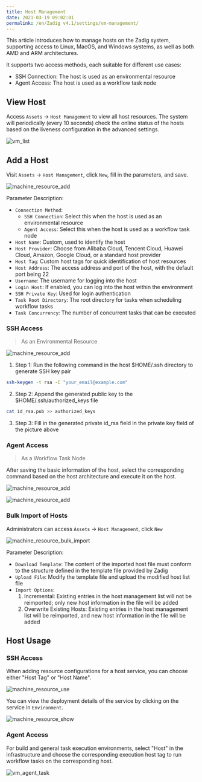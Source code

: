```yaml
---
title: Host Management
date: 2021-03-19 09:02:01
permalink: /en/Zadig v4.1/settings/vm-management/
---
```


This article introduces how to manage hosts on the Zadig system, supporting access to Linux, MacOS, and Windows systems, as well as both AMD and ARM architectures.

It supports two access methods, each suitable for different use cases:
- SSH Connection: The host is used as an environmental resource
- Agent Access: The host is used as a workflow task node

## View Host

Access `Assets` → `Host Management` to view all host resources. The system will periodically (every 10 seconds) check the online status of the hosts based on the liveness configuration in the advanced settings.

![vm_list](../../../../_images/vm_list_v180.png)

## Add a Host

Visit `Assets` → `Host Management`, click `New`, fill in the parameters, and save.

![machine_resource_add](../../../../_images/machine_resource_add_v220.png)

Parameter Description:
- `Connection Method`:
    - `SSH Connection`: Select this when the host is used as an environmental resource
    - `Agent Access`: Select this when the host is used as a workflow task node
- `Host Name`: Custom, used to identify the host
- `Host Provider`: Choose from Alibaba Cloud, Tencent Cloud, Huawei Cloud, Amazon, Google Cloud, or a standard host provider
- `Host Tag`: Custom host tags for quick identification of host resources
- `Host Address`: The access address and port of the host, with the default port being 22
- `Username`: The username for logging into the host
- `Login Host`: If enabled, you can log into the host within the environment
- `SSH Private Key`: Used for login authentication
- `Task Root Directory`: The root directory for tasks when scheduling workflow tasks
- `Task Concurrency`: The number of concurrent tasks that can be executed

### SSH Access

> As an Environmental Resource

![machine_resource_add](../../../../_images/add_vm_ssh.png)

1. Step 1: Run the following command in the host $HOME/.ssh directory to generate SSH key pair

```bash
ssh-keygen -t rsa -C "your_email@example.com"
```
2. Step 2: Append the generated public key to the $HOME/.ssh/authorized_keys file

```bash
cat id_rsa.pub >> authorized_keys
```
3. Step 3: Fill in the generated private id_rsa field in the private key field of the picture above

### Agent Access

> As a Workflow Task Node

After saving the basic information of the host, select the corresponding command based on the host architecture and execute it on the host.

![machine_resource_add](../../../../_images/creat_vm_agent_220.png)

![machine_resource_add](../../../../_images/add_vm_agent_220.png)

### Bulk Import of Hosts

Administrators can access `Assets` → `Host Management`, click `New`

![machine_resource_bulk_import](../../../../_images/machine_resource_bulk_import.png)

Parameter Description:

- `Download Template`: The content of the imported host file must conform to the structure defined in the template file provided by Zadig
- `Upload File`: Modify the template file and upload the modified host list file
- `Import Options`:
    1. Incremental: Existing entries in the host management list will not be reimported; only new host information in the file will be added
    2. Overwrite Existing Hosts: Existing entries in the host management list will be reimported, and new host information in the file will be added

## Host Usage

### SSH Access

When adding resource configurations for a host service, you can choose either "Host Tag" or "Host Name".

![machine_resource_use](../../../../_images/machine_resource_use.png)

You can view the deployment details of the service by clicking on the service in `Environment`.

![machine_resource_show](../../../../_images/machine_resource_show.png)

### Agent Access

For build and general task execution environments, select "Host" in the infrastructure and choose the corresponding execution host tag to run workflow tasks on the corresponding host.

![vm_agent_task](../../../../_images/vm_agent_task.png)